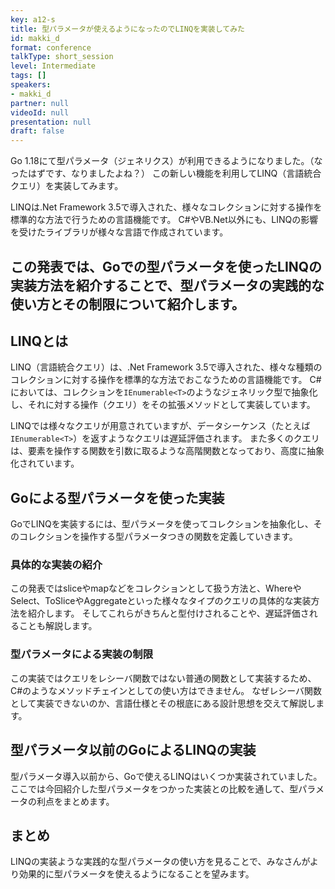 ```yaml
---
key: a12-s
title: 型パラメータが使えるようになったのでLINQを実装してみた
id: makki_d
format: conference
talkType: short_session
level: Intermediate
tags: []
speakers:
- makki_d
partner: null
videoId: null
presentation: null
draft: false
---
```

Go 1.18にて型パラメータ（ジェネリクス）が利用できるようになりました。（なったはずです、なりましたよね？）
この新しい機能を利用してLINQ（言語統合クエリ）を実装してみます。

LINQは.Net Framework 3.5で導入された、様々なコレクションに対する操作を標準的な方法で行うための言語機能です。
C#やVB.Net以外にも、LINQの影響を受けたライブラリが様々な言語で作成されています。

この発表では、Goでの型パラメータを使ったLINQの実装方法を紹介することで、型パラメータの実践的な使い方とその制限について紹介します。
---
## LINQとは

LINQ（言語統合クエリ）は、.Net Framework 3.5で導入された、様々な種類のコレクションに対する操作を標準的な方法でおこなうための言語機能です。
C#においては、コレクションを`IEnumerable<T>`のようなジェネリック型で抽象化し、それに対する操作（クエリ）をその拡張メソッドとして実装しています。

LINQでは様々なクエリが用意されていますが、データシーケンス（たとえば`IEnumerable<T>`）を返すようなクエリは遅延評価されます。
また多くのクエリは、要素を操作する関数を引数に取るような高階関数となっており、高度に抽象化されています。

## Goによる型パラメータを使った実装

GoでLINQを実装するには、型パラメータを使ってコレクションを抽象化し、そのコレクションを操作する型パラメータつきの関数を定義していきます。

### 具体的な実装の紹介

この発表ではsliceやmapなどをコレクションとして扱う方法と、WhereやSelect、ToSliceやAggregateといった様々なタイプのクエリの具体的な実装方法を紹介します。
そしてこれらがきちんと型付けされることや、遅延評価されることも解説します。

### 型パラメータによる実装の制限

この実装ではクエリをレシーバ関数ではない普通の関数として実装するため、C#のようなメソッドチェインとしての使い方はできません。
なぜレシーバ関数として実装できないのか、言語仕様とその根底にある設計思想を交えて解説します。

## 型パラメータ以前のGoによるLINQの実装

型パラメータ導入以前から、Goで使えるLINQはいくつか実装されていました。
ここでは今回紹介した型パラメータをつかった実装との比較を通して、型パラメータの利点をまとめます。

## まとめ

LINQの実装ような実践的な型パラメータの使い方を見ることで、みなさんがより効果的に型パラメータを使えるようになることを望みます。

